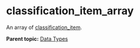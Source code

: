 # classification_item_array

An array of [classification_item](r_classification_item.md#).

**Parent topic:** [Data Types](../data_types/c_datatypes.md)


